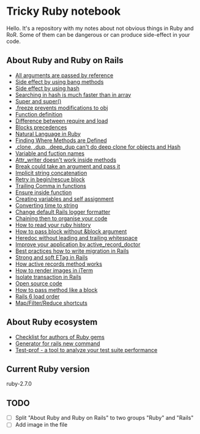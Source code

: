 # Tricky Ruby notebook

Hello. It's a repository with my notes about not obvious things in Ruby and RoR. Some of them can be dangerous or can produce side-effect in your code.

## About Ruby and Ruby on Rails

- [All arguments are passed by reference](https://github.com/kopylovvlad/tricky_ruby/tree/master/content/001_all_arguments_are_passed_by_reference)
- [Side effect by using bang methods](https://github.com/kopylovvlad/tricky_ruby/tree/master/content/002_side_effect_by_using_bang_methods)
- [Side effect by using hash](https://github.com/kopylovvlad/tricky_ruby/tree/master/content/003_side_effect_by_using_hash)
- [Searching in hash is much faster than in array](https://github.com/kopylovvlad/tricky_ruby/tree/master/content/004_searching_in_hash_is_much_faster_than_in_array)
- [Super and super()](https://github.com/kopylovvlad/tricky_ruby/tree/master/content/005_super_and_super)
- [.freeze prevents modifications to obj](https://github.com/kopylovvlad/tricky_ruby/tree/master/content/006_freeze_prevents_modifications_to_object)
- [Function definition](https://github.com/kopylovvlad/tricky_ruby/tree/master/content/007_function_definition)
- [Difference between require and load](https://github.com/kopylovvlad/tricky_ruby/tree/master/content/008_require_and_load)
- [Blocks precedences](https://github.com/kopylovvlad/tricky_ruby/tree/master/content/009_blocks_precedences)
- [Natural Language in Ruby](https://github.com/kopylovvlad/tricky_ruby/tree/master/content/010_natural_language_in_ruby)
- [Finding Where Methods are Defined](https://github.com/kopylovvlad/tricky_ruby/tree/master/content/011_finding_where_methods_are_defined)
- [.clone, .dup, .deep_dup can't do deep clone for objects and Hash](https://github.com/kopylovvlad/tricky_ruby/tree/master/content/012_clone_dup_deep_dup_cant_do_deep_clone)
- [Variable and fuction names](https://github.com/kopylovvlad/tricky_ruby/tree/master/content/013_variable_and_fuction_names)
- [Attr_writer doesn't work inside methods](https://github.com/kopylovvlad/tricky_ruby/tree/master/content/014_attr_writer_doesnt_work_inside_methods)
- [Break could take an argument and pass it](https://github.com/kopylovvlad/tricky_ruby/tree/master/content/015_break_could_take_an_argument_and_pass_it)
- [Implicit string concatenation](https://github.com/kopylovvlad/tricky_ruby/tree/master/content/016_implicit_string_concatenation)
- [Retry in begin/rescue block](https://github.com/kopylovvlad/tricky_ruby/tree/master/content/017_retry_in_begin_rescue_block)
- [Trailing Comma in functions](https://github.com/kopylovvlad/tricky_ruby/tree/master/content/018_trailing_comma_in_functions)
- [Ensure inside function](https://github.com/kopylovvlad/tricky_ruby/tree/master/content/019_ensure_inside_function)
- [Creating variables and self assignment](https://github.com/kopylovvlad/tricky_ruby/tree/master/content/020_creating_variables_and_self_assignment)
- [Converting time to string](https://github.com/kopylovvlad/tricky_ruby/tree/master/content/021_converting_time_to_string)
- [Change default Rails logger formatter](https://github.com/kopylovvlad/tricky_ruby/tree/master/content/022_change_default_rails_logger_formatter)
- [Chaining then to organise your code](https://github.com/kopylovvlad/tricky_ruby/tree/master/content/023_chaining_then_to_organise_your_code)
- [How to read your ruby history](https://github.com/kopylovvlad/tricky_ruby/tree/master/content/024_how_to_read_your_ruby_history)
- [How to pass block without &block argument](https://github.com/kopylovvlad/tricky_ruby/tree/master/content/025_how_to_pass_block_without_block_argument)
- [Heredoc without leading and trailing whitespace](https://github.com/kopylovvlad/tricky_ruby/tree/master/content/026_heredoc_without_leading_and_trailing_whitespace)
- [Improve your application by active_record_doctor](https://github.com/kopylovvlad/tricky_ruby/tree/master/content/027_improve_your_application_by_active_record_doctor)
- [Best practices how to write migration in Rails](https://github.com/kopylovvlad/tricky_ruby/tree/master/content/028_best_practices_how_to_write_migration_in_rails)
- [Strong and soft ETag in Rails](https://github.com/kopylovvlad/tricky_ruby/tree/master/content/029_strong_and_soft_etag_in_rails)
- [How active records method works](https://github.com/kopylovvlad/tricky_ruby/tree/master/content/030_how_active_records_methods_work)
- [How to render images in iTerm](https://github.com/kopylovvlad/tricky_ruby/tree/master/content/031_how_to_render_images_in_iterm)
- [Isolate transaction in Rails](https://github.com/kopylovvlad/tricky_ruby/tree/master/content/032_isolate_transaction_in_rails)
- [Open source code](https://github.com/kopylovvlad/tricky_ruby/tree/master/content/033_open_core_libs_source_code)
- [How to pass method like a block](https://github.com/kopylovvlad/tricky_ruby/tree/master/content/034_how_to_pass_method_like_a_block)
- [Rails 6 load order](https://github.com/kopylovvlad/tricky_ruby/tree/master/content/035_rails_6_load_order)
- [Map/Filter/Reduce shortcuts](https://github.com/kopylovvlad/tricky_ruby/tree/master/content/036_map_filter_reduce_shortcuts)

## About Ruby ecosystem

- [Checklist for authors of Ruby gems](https://github.com/kopylovvlad/tricky_ruby/tree/master/content2/001_checklist_for_authors_of_ruby_gems)
- [Generator for rails new command](https://github.com/kopylovvlad/tricky_ruby/tree/master/content2/002_generator_for_rails_new_command)
- [Test-prof - a tool to analyze your test suite performance](https://github.com/kopylovvlad/tricky_ruby/tree/master/content2/003_test_prof_best_a_to_analyze_your_test_suite_performance)

## Current Ruby version

ruby-2.7.0

## TODO

- [ ] Split "About Ruby and Ruby on Rails" to two groups "Ruby" and "Rails"
- [ ] Add image in the file
